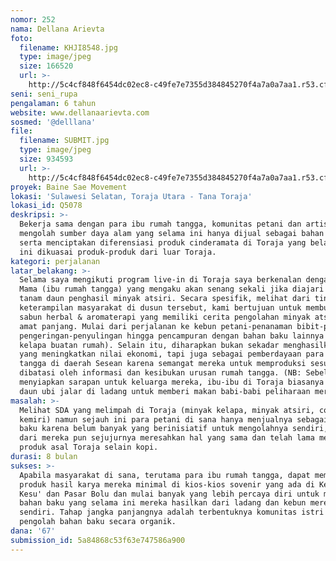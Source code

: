 ```yaml
---
nomor: 252
nama: Dellana Arievta
foto:
  filename: KHJI8548.jpg
  type: image/jpeg
  size: 166520
  url: >-
    http://5c4cf848f6454dc02ec8-c49fe7e7355d384845270f4a7a0a7aa1.r53.cf2.rackcdn.com/58f2d742-626a-421a-8fbd-9f751d281b1f/KHJI8548.jpg
seni: seni_rupa
pengalaman: 6 tahun
website: www.dellanaarievta.com
sosmed: '@delllana'
file:
  filename: SUBMIT.jpg
  type: image/jpeg
  size: 934593
  url: >-
    http://5c4cf848f6454dc02ec8-c49fe7e7355d384845270f4a7a0a7aa1.r53.cf2.rackcdn.com/2fc64492-ca84-4326-85a7-f2f8f80a398a/SUBMIT.jpg
proyek: Baine Sae Movement
lokasi: 'Sulawesi Selatan, Toraja Utara - Tana Toraja'
lokasi_id: Q5078
deskripsi: >-
  Bekerja sama dengan para ibu rumah tangga, komunitas petani dan artisan untuk
  mengolah sumber daya alam yang selama ini hanya dijual sebagai bahan baku
  serta menciptakan diferensiasi produk cinderamata di Toraja yang belakangan
  ini dikuasai produk-produk dari luar Toraja.
kategori: perjalanan
latar_belakang: >-
  Selama saya mengikuti program live-in di Toraja saya berkenalan dengan para
  Mama (ibu rumah tangga) yang mengaku akan senang sekali jika diajari bercocok
  tanam daun penghasil minyak atsiri. Secara spesifik, melihat dari tingkat
  keterampilan masyarakat di dusun tersebut, kami bertujuan untuk membuat produk
  sabun herbal & aromaterapi yang memiliki cerita pengolahan minyak atsiri yang
  amat panjang. Mulai dari perjalanan ke kebun petani-penanaman bibit-proses
  pengeringan-penyulingan hingga pencampuran dengan bahan baku lainnya (minyak
  kelapa buatan rumah). Selain itu, diharapkan bukan sekadar menghasilkan produk
  yang meningkatkan nilai ekonomi, tapi juga sebagai pemberdayaan para ibu rumah
  tangga di daerah Sesean karena semangat mereka untuk memproduksi sesuatu hanya
  dibatasi oleh informasi dan kesibukan urusan rumah tangga. (NB: Sebelum
  menyiapkan sarapan untuk keluarga mereka, ibu-ibu di Toraja biasanya memetik
  daun ubi jalar di ladang untuk memberi makan babi-babi peliharaan mereka <3.)
masalah: >-
  Melihat SDA yang melimpah di Toraja (minyak kelapa, minyak atsiri, cokelat,
  kemiri) namun sejauh ini para petani di sana hanya menjualnya sebagai bahan
  baku karena belum banyak yang berinisiatif untuk mengolahnya sendiri, beberapa
  dari mereka pun sejujurnya meresahkan hal yang sama dan telah lama memimpikan
  produk asal Toraja selain kopi. 
durasi: 8 bulan
sukses: >-
  Apabila masyarakat di sana, terutama para ibu rumah tangga, dapat memasarkan
  produk hasil karya mereka minimal di kios-kios sovenir yang ada di Ke'te'
  Kesu' dan Pasar Bolu dan mulai banyak yang lebih percaya diri untuk mengolah
  bahan baku yang selama ini mereka hasilkan dari ladang dan kebun mereka
  sendiri. Tahap jangka panjangnya adalah terbentuknya komunitas istri petani
  pengolah bahan baku secara organik.
dana: '67'
submission_id: 5a84868c53f63e747586a900
---
```


